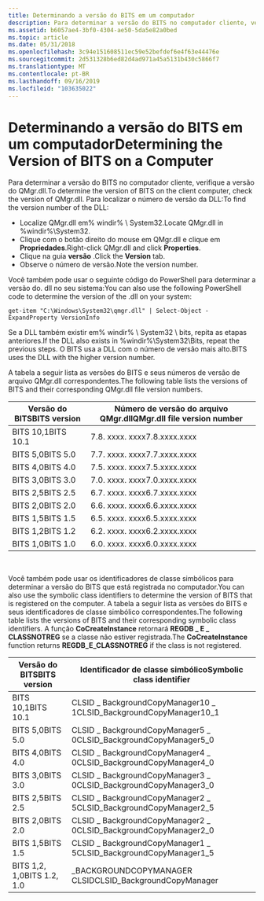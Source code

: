 ```yaml
---
title: Determinando a versão do BITS em um computador
description: Para determinar a versão do BITS no computador cliente, verifique a versão do QMgr.dll.
ms.assetid: b6057ae4-3bf0-4304-ae50-5da5e82a0bed
ms.topic: article
ms.date: 05/31/2018
ms.openlocfilehash: 3c94e151608511ec59e52befdef6e4f63e44476e
ms.sourcegitcommit: 2d531328b6ed82d4ad971a45a5131b430c5866f7
ms.translationtype: MT
ms.contentlocale: pt-BR
ms.lasthandoff: 09/16/2019
ms.locfileid: "103635022"
---
```

# <a name="determining-the-version-of-bits-on-a-computer"></a><span data-ttu-id="f166f-103">Determinando a versão do BITS em um computador</span><span class="sxs-lookup"><span data-stu-id="f166f-103">Determining the Version of BITS on a Computer</span></span>

<span data-ttu-id="f166f-104">Para determinar a versão do BITS no computador cliente, verifique a versão do QMgr.dll.</span><span class="sxs-lookup"><span data-stu-id="f166f-104">To determine the version of BITS on the client computer, check the version of QMgr.dll.</span></span> <span data-ttu-id="f166f-105">Para localizar o número de versão da DLL:</span><span class="sxs-lookup"><span data-stu-id="f166f-105">To find the version number of the DLL:</span></span>

-   <span data-ttu-id="f166f-106">Localize QMgr.dll em% windir% \\ System32.</span><span class="sxs-lookup"><span data-stu-id="f166f-106">Locate QMgr.dll in %windir%\\System32.</span></span>
-   <span data-ttu-id="f166f-107">Clique com o botão direito do mouse em QMgr.dll e clique em **Propriedades**.</span><span class="sxs-lookup"><span data-stu-id="f166f-107">Right-click QMgr.dll and click **Properties**.</span></span>
-   <span data-ttu-id="f166f-108">Clique na guia **versão** .</span><span class="sxs-lookup"><span data-stu-id="f166f-108">Click the **Version** tab.</span></span>
-   <span data-ttu-id="f166f-109">Observe o número de versão.</span><span class="sxs-lookup"><span data-stu-id="f166f-109">Note the version number.</span></span>

<span data-ttu-id="f166f-110">Você também pode usar o seguinte código do PowerShell para determinar a versão do. dll no seu sistema:</span><span class="sxs-lookup"><span data-stu-id="f166f-110">You can also use the following PowerShell code to determine the version of the .dll on your system:</span></span>

`get-item "C:\Windows\System32\qmgr.dll" | Select-Object -ExpandProperty VersionInfo`

<span data-ttu-id="f166f-111">Se a DLL também existir em% windir% \\ System32 \\ bits, repita as etapas anteriores.</span><span class="sxs-lookup"><span data-stu-id="f166f-111">If the DLL also exists in %windir%\\System32\\Bits, repeat the previous steps.</span></span> <span data-ttu-id="f166f-112">O BITS usa a DLL com o número de versão mais alto.</span><span class="sxs-lookup"><span data-stu-id="f166f-112">BITS uses the DLL with the higher version number.</span></span>

<span data-ttu-id="f166f-113">A tabela a seguir lista as versões do BITS e seus números de versão de arquivo QMgr.dll correspondentes.</span><span class="sxs-lookup"><span data-stu-id="f166f-113">The following table lists the versions of BITS and their corresponding QMgr.dll file version numbers.</span></span>



| <span data-ttu-id="f166f-114">Versão do BITS</span><span class="sxs-lookup"><span data-stu-id="f166f-114">BITS version</span></span> | <span data-ttu-id="f166f-115">Número de versão do arquivo QMgr.dll</span><span class="sxs-lookup"><span data-stu-id="f166f-115">QMgr.dll file version number</span></span> |
|--------------|------------------------------|
| <span data-ttu-id="f166f-116">BITS 10,1</span><span class="sxs-lookup"><span data-stu-id="f166f-116">BITS 10.1</span></span>    | <span data-ttu-id="f166f-117">7.8. xxxx. xxxx</span><span class="sxs-lookup"><span data-stu-id="f166f-117">7.8.xxxx.xxxx</span></span>                |
| <span data-ttu-id="f166f-118">BITS 5,0</span><span class="sxs-lookup"><span data-stu-id="f166f-118">BITS 5.0</span></span>     | <span data-ttu-id="f166f-119">7.7. xxxx. xxxx</span><span class="sxs-lookup"><span data-stu-id="f166f-119">7.7.xxxx.xxxx</span></span>                |
| <span data-ttu-id="f166f-120">BITS 4,0</span><span class="sxs-lookup"><span data-stu-id="f166f-120">BITS 4.0</span></span>     | <span data-ttu-id="f166f-121">7.5. xxxx. xxxx</span><span class="sxs-lookup"><span data-stu-id="f166f-121">7.5.xxxx.xxxx</span></span>                |
| <span data-ttu-id="f166f-122">BITS 3,0</span><span class="sxs-lookup"><span data-stu-id="f166f-122">BITS 3.0</span></span>     | <span data-ttu-id="f166f-123">7.0. xxxx. xxxx</span><span class="sxs-lookup"><span data-stu-id="f166f-123">7.0.xxxx.xxxx</span></span>                |
| <span data-ttu-id="f166f-124">BITS 2,5</span><span class="sxs-lookup"><span data-stu-id="f166f-124">BITS 2.5</span></span>     | <span data-ttu-id="f166f-125">6.7. xxxx. xxxx</span><span class="sxs-lookup"><span data-stu-id="f166f-125">6.7.xxxx.xxxx</span></span>                |
| <span data-ttu-id="f166f-126">BITS 2,0</span><span class="sxs-lookup"><span data-stu-id="f166f-126">BITS 2.0</span></span>     | <span data-ttu-id="f166f-127">6.6. xxxx. xxxx</span><span class="sxs-lookup"><span data-stu-id="f166f-127">6.6.xxxx.xxxx</span></span>                |
| <span data-ttu-id="f166f-128">BITS 1,5</span><span class="sxs-lookup"><span data-stu-id="f166f-128">BITS 1.5</span></span>     | <span data-ttu-id="f166f-129">6.5. xxxx. xxxx</span><span class="sxs-lookup"><span data-stu-id="f166f-129">6.5.xxxx.xxxx</span></span>                |
| <span data-ttu-id="f166f-130">BITS 1,2</span><span class="sxs-lookup"><span data-stu-id="f166f-130">BITS 1.2</span></span>     | <span data-ttu-id="f166f-131">6.2. xxxx. xxxx</span><span class="sxs-lookup"><span data-stu-id="f166f-131">6.2.xxxx.xxxx</span></span>                |
| <span data-ttu-id="f166f-132">BITS 1,0</span><span class="sxs-lookup"><span data-stu-id="f166f-132">BITS 1.0</span></span>     | <span data-ttu-id="f166f-133">6.0. xxxx. xxxx</span><span class="sxs-lookup"><span data-stu-id="f166f-133">6.0.xxxx.xxxx</span></span>                |



 

<span data-ttu-id="f166f-134">Você também pode usar os identificadores de classe simbólicos para determinar a versão do BITS que está registrada no computador.</span><span class="sxs-lookup"><span data-stu-id="f166f-134">You can also use the symbolic class identifiers to determine the version of BITS that is registered on the computer.</span></span> <span data-ttu-id="f166f-135">A tabela a seguir lista as versões do BITS e seus identificadores de classe simbólico correspondentes.</span><span class="sxs-lookup"><span data-stu-id="f166f-135">The following table lists the versions of BITS and their corresponding symbolic class identifiers.</span></span> <span data-ttu-id="f166f-136">A função **CoCreateInstance** retornará **REGDB \_ E \_ CLASSNOTREG** se a classe não estiver registrada.</span><span class="sxs-lookup"><span data-stu-id="f166f-136">The **CoCreateInstance** function returns **REGDB\_E\_CLASSNOTREG** if the class is not registered.</span></span>



| <span data-ttu-id="f166f-137">Versão do BITS</span><span class="sxs-lookup"><span data-stu-id="f166f-137">BITS version</span></span>  | <span data-ttu-id="f166f-138">Identificador de classe simbólico</span><span class="sxs-lookup"><span data-stu-id="f166f-138">Symbolic class identifier</span></span>         |
|---------------|-----------------------------------|
| <span data-ttu-id="f166f-139">BITS 10,1</span><span class="sxs-lookup"><span data-stu-id="f166f-139">BITS 10.1</span></span>     | <span data-ttu-id="f166f-140">CLSID \_ BackgroundCopyManager10 \_ 1</span><span class="sxs-lookup"><span data-stu-id="f166f-140">CLSID\_BackgroundCopyManager10\_1</span></span> |
| <span data-ttu-id="f166f-141">BITS 5,0</span><span class="sxs-lookup"><span data-stu-id="f166f-141">BITS 5.0</span></span>      | <span data-ttu-id="f166f-142">CLSID \_ BackgroundCopyManager5 \_ 0</span><span class="sxs-lookup"><span data-stu-id="f166f-142">CLSID\_BackgroundCopyManager5\_0</span></span>  |
| <span data-ttu-id="f166f-143">BITS 4,0</span><span class="sxs-lookup"><span data-stu-id="f166f-143">BITS 4.0</span></span>      | <span data-ttu-id="f166f-144">CLSID \_ BackgroundCopyManager4 \_ 0</span><span class="sxs-lookup"><span data-stu-id="f166f-144">CLSID\_BackgroundCopyManager4\_0</span></span>  |
| <span data-ttu-id="f166f-145">BITS 3,0</span><span class="sxs-lookup"><span data-stu-id="f166f-145">BITS 3.0</span></span>      | <span data-ttu-id="f166f-146">CLSID \_ BackgroundCopyManager3 \_ 0</span><span class="sxs-lookup"><span data-stu-id="f166f-146">CLSID\_BackgroundCopyManager3\_0</span></span>  |
| <span data-ttu-id="f166f-147">BITS 2,5</span><span class="sxs-lookup"><span data-stu-id="f166f-147">BITS 2.5</span></span>      | <span data-ttu-id="f166f-148">CLSID \_ BackgroundCopyManager2 \_ 5</span><span class="sxs-lookup"><span data-stu-id="f166f-148">CLSID\_BackgroundCopyManager2\_5</span></span>  |
| <span data-ttu-id="f166f-149">BITS 2,0</span><span class="sxs-lookup"><span data-stu-id="f166f-149">BITS 2.0</span></span>      | <span data-ttu-id="f166f-150">CLSID \_ BackgroundCopyManager2 \_ 0</span><span class="sxs-lookup"><span data-stu-id="f166f-150">CLSID\_BackgroundCopyManager2\_0</span></span>  |
| <span data-ttu-id="f166f-151">BITS 1,5</span><span class="sxs-lookup"><span data-stu-id="f166f-151">BITS 1.5</span></span>      | <span data-ttu-id="f166f-152">CLSID \_ BackgroundCopyManager1 \_ 5</span><span class="sxs-lookup"><span data-stu-id="f166f-152">CLSID\_BackgroundCopyManager1\_5</span></span>  |
| <span data-ttu-id="f166f-153">BITS 1,2, 1,0</span><span class="sxs-lookup"><span data-stu-id="f166f-153">BITS 1.2, 1.0</span></span> | <span data-ttu-id="f166f-154">\_BACKGROUNDCOPYMANAGER CLSID</span><span class="sxs-lookup"><span data-stu-id="f166f-154">CLSID\_BackgroundCopyManager</span></span>      |



 

 

 




